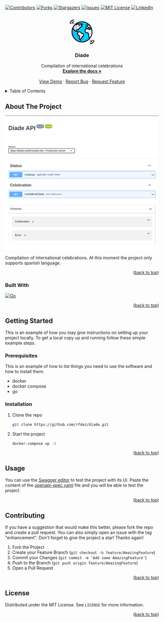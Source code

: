 <a name="readme-top"></a>

[![Contributors][contributors-shield]][contributors-url]
[![Forks][forks-shield]][forks-url]
[![Stargazers][stars-shield]][stars-url]
[![Issues][issues-shield]][issues-url]
[![MIT License][license-shield]][license-url]
[![LinkedIn][linkedin-shield]][linkedin-url]

<br />
<div align="center">
  <a href="https://github.com/rfdez/diade">
    <img src="images/logo.svg" alt="Logo" width="80" height="80">
  </a>

<h3 align="center">Diade</h3>

  <p align="center">
    Compilation of international celebrations
    <br />
    <a href="https://github.com/rfdez/diade"><strong>Explore the docs »</strong></a>
    <br />
    <br />
    <a href="https://github.com/rfdez/diade">View Demo</a>
    ·
    <a href="https://github.com/rfdez/diade/issues">Report Bug</a>
    ·
    <a href="https://github.com/rfdez/diade/issues">Request Feature</a>
  </p>
</div>

<details>
  <summary>Table of Contents</summary>
  <ol>
    <li>
      <a href="#about-the-project">About The Project</a>
      <ul>
        <li><a href="#built-with">Built With</a></li>
      </ul>
    </li>
    <li>
      <a href="#getting-started">Getting Started</a>
      <ul>
        <li><a href="#prerequisites">Prerequisites</a></li>
        <li><a href="#installation">Installation</a></li>
      </ul>
    </li>
    <li><a href="#usage">Usage</a></li>
    <li><a href="#contributing">Contributing</a></li>
    <li><a href="#license">License</a></li>
  </ol>
</details>

## About The Project

[![Diade Screen Shot][product-screenshot]](https://diade.raulfernandez.dev)

Compilation of international celebrations. At this moment the project only supports spanish language.

<p align="right">(<a href="#readme-top">back to top</a>)</p>

### Built With

[![Go][Go.dev]][Go-url]

<p align="right">(<a href="#readme-top">back to top</a>)</p>

## Getting Started

This is an example of how you may give instructions on setting up your project locally.
To get a local copy up and running follow these simple example steps.

### Prerequisites

This is an example of how to list things you need to use the software and how to install them.
* docker
* docker compose
* go

### Installation

1. Clone the repo
   ```sh
   git clone https://github.com/rfdez/diade.git
   ```
2. Start the project
   ```sh
   docker-compose up -d
   ```

<p align="right">(<a href="#readme-top">back to top</a>)</p>

## Usage

You can use the [Swagger editor](https://editor.swagger.io/) to test the project with its UI. Paste the content of the [openapi-spec.yaml](api/openapi-spec.yaml) file and you will be able to test the project.

<p align="right">(<a href="#readme-top">back to top</a>)</p>

## Contributing

If you have a suggestion that would make this better, please fork the repo and create a pull request. You can also simply open an issue with the tag "enhancement".
Don't forget to give the project a star! Thanks again!

1. Fork the Project
2. Create your Feature Branch (`git checkout -b feature/AmazingFeature`)
3. Commit your Changes (`git commit -m 'Add some AmazingFeature'`)
4. Push to the Branch (`git push origin feature/AmazingFeature`)
5. Open a Pull Request

<p align="right">(<a href="#readme-top">back to top</a>)</p>

## License

Distributed under the MIT License. See `LICENSE` for more information.

<p align="right">(<a href="#readme-top">back to top</a>)</p>

[contributors-shield]: https://img.shields.io/github/contributors/rfdez/diade.svg?style=for-the-badge
[contributors-url]: https://github.com/rfdez/diade/graphs/contributors
[forks-shield]: https://img.shields.io/github/forks/rfdez/diade.svg?style=for-the-badge
[forks-url]: https://github.com/rfdez/diade/network/members
[stars-shield]: https://img.shields.io/github/stars/rfdez/diade.svg?style=for-the-badge
[stars-url]: https://github.com/rfdez/diade/stargazers
[issues-shield]: https://img.shields.io/github/issues/rfdez/diade.svg?style=for-the-badge
[issues-url]: https://github.com/rfdez/diade/issues
[license-shield]: https://img.shields.io/github/license/rfdez/diade.svg?style=for-the-badge
[license-url]: https://github.com/rfdez/diade/blob/main/LICENSE
[linkedin-shield]: https://img.shields.io/badge/-LinkedIn-black.svg?style=for-the-badge&logo=linkedin&colorB=555
[linkedin-url]: https://linkedin.com/in/raul-fernandez-fernandez
[product-screenshot]: images/screenshot.png
[Go.dev]: https://img.shields.io/badge/go-000000?style=for-the-badge&logo=go&logoColor=white
[Go-url]: https://go.dev/
